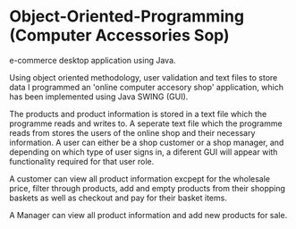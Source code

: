 # Object-Oriented-Programming (Computer Accessories Sop)
e-commerce desktop application using Java.

Using object oriented methodology, user validation and text files to store data I programmed an 'online computer accesory shop' application,
which has been implemented using Java SWING (GUI).


The products and product information is stored in a text file which the programme reads and writes to.
A seperate text file  which the programme reads from stores the users of the online shop and their necessary information. A user can either be a shop 
customer or a shop manager, and depending on which type of user signs in, a diferent GUI will appear with functionality required for that user role.

A customer can view all product information excpept for the wholesale price, filter through products, add and empty products from their shopping baskets 
as well as checkout and pay for their basket items.

A Manager can view all product information and add new products for sale.


